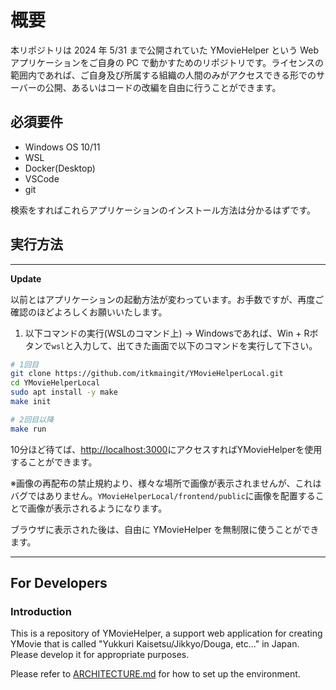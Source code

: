# 概要

本リポジトリは 2024 年 5/31 まで公開されていた YMovieHelper という Web アプリケーションをご自身の PC で動かすためのリポジトリです。ライセンスの範囲内であれば、ご自身及び所属する組織の人間のみがアクセスできる形でのサーバーの公開、あるいはコードの改編を自由に行うことができます。

## 必須要件

- Windows OS 10/11
- WSL
- Docker(Desktop)
- VSCode
- git

検索をすればこれらアプリケーションのインストール方法は分かるはずです。

## 実行方法

---

**Update**

以前とはアプリケーションの起動方法が変わっています。お手数ですが、再度ご確認のほどよろしくお願いいたします。

1. 以下コマンドの実行(WSLのコマンド上)
 -> Windowsであれば、Win + Rボタンで`wsl`と入力して、出てきた画面で以下のコマンドを実行して下さい。

```bash
# 1回目
git clone https://github.com/itkmaingit/YMovieHelperLocal.git
cd YMovieHelperLocal
sudo apt install -y make
make init
```

```bash
# 2回目以降
make run
```

10分ほど待てば、<http://localhost:3000>にアクセスすればYMovieHelperを使用することができます。

※画像の再配布の禁止規約より、様々な場所で画像が表示されませんが、これはバグではありません。`YMovieHelperLocal/frontend/public`に画像を配置することで画像が表示されるようになります。

ブラウザに表示された後は、自由に YMovieHelper を無制限に使うことができます。

---

## For Developers

### Introduction

This is a repository of YMovieHelper, a support web application for creating YMovie that is called "Yukkuri Kaisetsu/Jikkyo/Douga, etc..." in Japan. Please develop it for appropriate purposes.

Please refer to [ARCHITECTURE.md](https://github.com/itkmaingit/YMovieHelperLocal/blob/master/documents/ARCHITECHTURE.md) for how to set up the environment.
